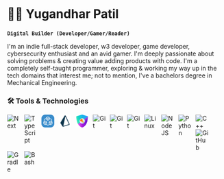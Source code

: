 # 🤟🏽 Yugandhar Patil

**`Digital Builder (Developer/Gamer/Reader)`**

I'm an indie full-stack developer, w3 developer, game developer, cybersecurity enthusiast and an avid gamer. I'm deeply passionate about solving problems & creating value adding products with code. I'm a completely self-taught programmer, exploring & working my way up in the tech domains that interest me; not to mention, I've a bachelors degree in Mechanical Engineering.

### :hammer_and_wrench: Tools & Technologies

<img align="left" alt="Next" width="30px" style="padding-right:10px;" src="https://cdn.jsdelivr.net/gh/devicons/devicon/icons/nextjs/nextjs-original.svg" />
<img align="left" alt="TypeScript" width="30px" style="padding-right:10px;" src="https://cdn.jsdelivr.net/gh/devicons/devicon/icons/typescript/typescript-plain.svg" />

<img align="left" alt="tRPC" width="30px" style="padding-right:10px;" src="https://raw.githubusercontent.com/YugandharrPatil/YugandharrPatil/master/trpc.png" />

<img align="left" alt="Prisma" width="30px" style="padding-right:10px;" src="https://raw.githubusercontent.com/YugandharrPatil/YugandharrPatil/master/prisma.png" />

<img align="left" alt="NextAuth" width="30px" style="padding-right:10px;" src="https://raw.githubusercontent.com/YugandharrPatil/YugandharrPatil/master/nextauth.png" />

<img align="left" alt="Git" width="30px" style="padding-right:10px;" src="https://cdn.jsdelivr.net/gh/devicons/devicon/icons/git/git-original.svg" />
<img align="left" alt="Git" width="30px" style="padding-right:10px;" src="https://cdn.jsdelivr.net/gh/devicons/devicon/icons/git/git-original.svg" />

<img align="left" alt="Git" width="30px" style="padding-right:10px;" src="https://cdn.jsdelivr.net/gh/devicons/devicon/icons/git/git-original.svg" />
<img align="left" alt="Linux" width="30px" style="padding-right:10px;" src="https://cdn.jsdelivr.net/gh/devicons/devicon/icons/linux/linux-original.svg" />
          
<img align="left" alt="NodeJS" width="30px" style="padding-right:10px;" src="https://cdn.jsdelivr.net/gh/devicons/devicon/icons/nodejs/nodejs-original.svg" />
<img align="left" alt="Python" width="30px" style="padding-right:10px;" src="https://cdn.jsdelivr.net/gh/devicons/devicon/icons/python/python-plain.svg" />
<img align="left" alt="C++" width="30px" style="padding-right:10px;" src="https://cdn.jsdelivr.net/gh/devicons/devicon/icons/cplusplus/cplusplus-line.svg" />
<img align="left" alt="GitHub" width="30px" style="padding-right:10px;" src="https://cdn.jsdelivr.net/gh/devicons/devicon/icons/github/github-original.svg" />
<img align="left" alt="Gradle" width="30px" style="padding-right:10px;" src="https://cdn.jsdelivr.net/gh/devicons/devicon/icons/gradle/gradle-plain.svg" />
<img align="left" alt="Bash" width="30px" style="padding-right:10px;" src="https://cdn.jsdelivr.net/gh/devicons/devicon/icons/bash/bash-original.svg" />
